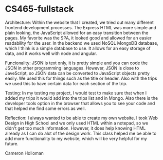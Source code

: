 # CS465-fullstack

Architecture:
  Within the website that I created, we tried out many different frontend development processes. The Express HTML was more simple and plain looking, the JavaScript allowed for an easy transition between the pages. My favorite was the SPA, it looked good and allowed for an easier readability for the user. In the backend we used NoSQL MongoDB database, which I think is a simple database to use. It allows for an easy storage of data, and it works well with node and angular.
  
Funcionality:
  JSON is text only, it is pretty simple and you can code the JSON in other programming languages. However, JSON is close to JaveScript, so JSON data can be converted to JavaScript objects pretty easily. We used this for things such as the title or header. Also with the trips we used this to have certain data for each section of the trip.
   
Testing:
  In my testing my project, I would test to make sure that when I added my trips it would add into the trips list and in Mongo. Also there is the developer tools option in the browser that allows you to see your code and that helped me find some errors as well. 

Reflection: 
  I always wanted to be able to create my own website. I took Web Design in High School and we only used HTML within a notepad, so we didn't get too much information. However, it does help knowing HTML already as I can do alot of the design work. This class helped me be able to add more functionality to my website, which will be very helpful for my future.
  
  Cameron Holloman

